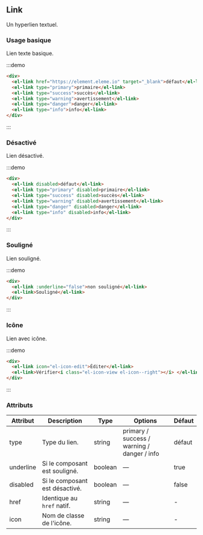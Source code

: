 ## Link

Un hyperlien textuel.

### Usage basique

Lien texte basique.

:::demo

```html
<div>
  <el-link href="https://element.eleme.io" target="_blank">défaut</el-link>
  <el-link type="primary">primaire</el-link>
  <el-link type="success">succès</el-link>
  <el-link type="warning">avertissement</el-link>
  <el-link type="danger">danger</el-link>
  <el-link type="info">info</el-link>
</div>
```

:::

### Désactivé

Lien désactivé.

:::demo

```html
<div>
  <el-link disabled>défaut</el-link>
  <el-link type="primary" disabled>primaire</el-link>
  <el-link type="success" disabled>succès</el-link>
  <el-link type="warning" disabled>avertissement</el-link>
  <el-link type="danger" disabled>danger</el-link>
  <el-link type="info" disabled>info</el-link>
</div>
```

:::

### Souligné

Lien souligné.

:::demo

```html
<div>
  <el-link :underline="false">non souligné</el-link>
  <el-link>Souligné</el-link>
</div>
```

:::

### Icône

Lien avec icône.

:::demo

```html
<div>
  <el-link icon="el-icon-edit">Éditer</el-link>
  <el-link>Vérifier<i class="el-icon-view el-icon--right"></i> </el-link>
</div>
```

:::

### Attributs

| Attribut  | Description                     | Type    | Options                                     | Défaut  |
| --------- | ------------------------------- | ------- | ------------------------------------------- | ------- |
| type      | Type du lien.                   | string  | primary / success / warning / danger / info | défaut  |
| underline | Si le composant est souligné.   | boolean | —                                           | true    |
| disabled  | Si le composant est désactivé.  | boolean | —                                           | false   |
| href      | Identique au `href` natif.      | string  | —                                           | -       |
| icon      | Nom de classe de l'icône.       | string  | —                                           | -       |
